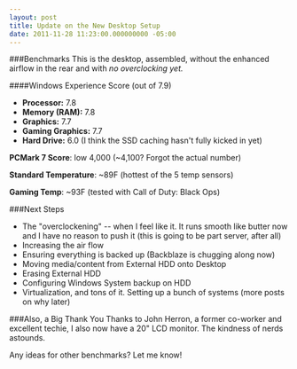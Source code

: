```yaml
---
layout: post
title: Update on the New Desktop Setup
date: 2011-11-28 11:23:00.000000000 -05:00
---
```

###Benchmarks
This is the desktop, assembled, without the enhanced airflow in the rear and with *no overclocking yet.*

####Windows Experience Score (out of 7.9)
* **Processor:** 7.8 
* **Memory (RAM):** 7.8
* **Graphics:** 7.7
* **Gaming Graphics:** 7.7
* **Hard Drive:** 6.0 (I think the SSD caching hasn't fully kicked in yet)

**PCMark 7 Score**: low 4,000 (~4,100? Forgot the actual number)

**Standard Temperature**: ~89F (hottest of the 5 temp sensors)

**Gaming Temp**: ~93F (tested with Call of Duty: Black Ops)

###Next Steps
* The "overclockening" -- when I feel like it. It runs smooth like butter now and I have no reason to push it (this is going to be part server, after all)
* Increasing the air flow
* Ensuring everything is backed up (Backblaze is chugging along now)
* Moving media/content from External HDD onto Desktop
* Erasing External HDD
* Configuring Windows System backup on HDD
* Virtualization, and tons of it. Setting up a bunch of systems (more posts on why later)

###Also, a Big Thank You
Thanks to John Herron, a former co-worker and excellent techie, I also now have a 20" LCD monitor. The kindness of nerds astounds.

Any ideas for other benchmarks? Let me know!
